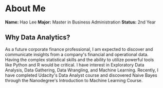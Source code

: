 # About Me
**Name:** Hao Lee
**Major:** Master in Business Administration
**Status:** 2nd Year

## Why Data Analytics?
As a future corporate finance professional, I am expected to discover and communicate insights from a company's financial and operational data. Having the complex statistical skills and the ability to utilize powerful tools like Python and R would be critical. 
I have interest in Exploratory Data Analysis, Data Gathering, Data Wrangling, and Machine Learning. Recently, I have completed Udacity's Data Analyst course and discovered Naive Bayes through the Nanodegree's Introduction to Machine Learning Course. 

